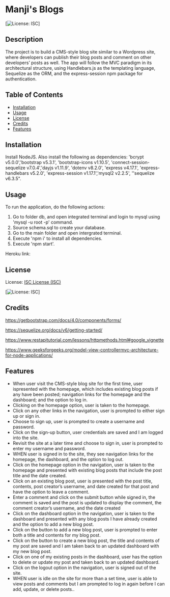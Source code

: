 # Manji's Blogs
  
  [![License: ISC](https://img.shields.io/badge/License-ISC-blue.svg)]

## Description

The project is to build a CMS-style blog site similar to a Wordpress site, where developers can publish their blog posts and comment on other developers’ posts as well. The app will follow the MVC paradigm in its architectural structure, using Handlebars.js as the templating language, Sequelize as the ORM, and the express-session npm package for authentication.

## Table of Contents

- [Installation](#installation)
- [Usage](#usage)
- [License](#license)
- [Credits](#credits)
- [Features](#features)

## Installation

Install NodeJS. Also install the following as dependencies: 'bcrypt v5.0.0','bootstrap v5.3.1', 'bootstrap-icons v1.10.5', 'connect-session-sequelize v7.0.4','dayjs v1.11.9', 'dotenv v8.2.0', 'express v4.17.1', 'express-handlebars v5.2.0', 'express-session v1.17.1','mysql2 v2.2.5', ''sequelize v6.3.5".


## Usage

To run the application, do the following actions:
1. Go to folder db, and open integrated terminal and login to mysql using 'mysql -u root -p' command.
2. Source schema.sql to create your database.
3. Go to the main folder and open intergrated terminal.
4. Execute 'npm i' to install all dependencies.
5. Execute 'npm start'.

Heroku link: 

## License

License: [ISC License (ISC)](https://opensource.org/licenses/ISC)

[![License: ISC](https://img.shields.io/badge/License-ISC-blue.svg)]


## Credits

https://getbootstrap.com/docs/4.0/components/forms/ 

https://sequelize.org/docs/v6/getting-started/

https://www.restapitutorial.com/lessons/httpmethods.html#google_vignette

https://www.geeksforgeeks.org/model-view-controllermvc-architecture-for-node-applications/

## Features

* When user visit the CMS-style blog site for the first time, user ispresented with the homepage, which includes existing blog posts if any have been posted; navigation links for the homepage and the dashboard; and the option to log in.
* Clicking on the homepage option, user is taken to the homepage.
* Click on any other links in the navigation, user is prompted to either sign up or sign in.
* Choose to sign up, user is prompted to create a username and password.
* Click on the sign-up button, user credentials are saved and I am logged into the site.
* Revisit the site at a later time and choose to sign in, user is prompted to enter my username and password.
* WHEN user is signed in to the site, they see navigation links for the homepage, the dashboard, and the option to log out.
* Click on the homepage option in the navigation, user is taken to the homepage and presented with existing blog posts that include the post title and the date created.
* Click on an existing blog post, user is presented with the post title, contents, post creator’s username, and date created for that post and have the option to leave a comment.
* Enter a comment and click on the submit button while signed in, the comment is saved and the post is updated to display the comment, the comment creator’s username, and the date created
* Click on the dashboard option in the navigation, user is taken to the dashboard and presented with any blog posts I have already created and the option to add a new blog post.
* Click on the button to add a new blog post, user is prompted to enter both a title and contents for my blog post.
* Click on the button to create a new blog post, the title and contents of my post are saved and I am taken back to an updated dashboard with my new blog post.
* Click on one of my existing posts in the dashboard, user has the option to delete or update my post and taken back to an updated dashboard.
* Click on the logout option in the navigation, user is signed out of the site.
* WHEN user is idle on the site for more than a set time, user is able to view posts and comments but I am prompted to log in again before I can add, update, or delete posts..









